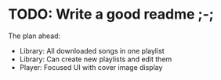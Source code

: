 # TODO: Write a good readme ;-;

The plan ahead:
- Library:  All downloaded songs in one playlist
- Library:  Can create new playlists and edit them
- Player:   Focused UI with cover image display
